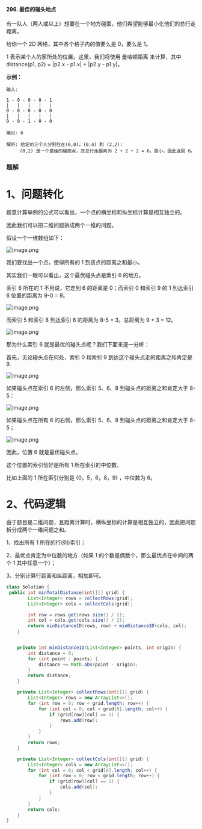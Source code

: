 #### 296. 最佳的碰头地点

有一队人（两人或以上）想要在一个地方碰面，他们希望能够最小化他们的总行走距离。

给你一个 2D 网格，其中各个格子内的值要么是 0，要么是 1。

1 表示某个人的家所处的位置。这里，我们将使用 曼哈顿距离 来计算，其中 distance(p1, p2) = |p2.x - p1.x| + |p2.y - p1.y|。

**示例：**

```shell
输入: 

1 - 0 - 0 - 0 - 1
|   |   |   |   |
0 - 0 - 0 - 0 - 0
|   |   |   |   |
0 - 0 - 1 - 0 - 0

输出: 6 

解析: 给定的三个人分别住在(0,0)，(0,4) 和 (2,2):
     (0,2) 是一个最佳的碰面点，其总行走距离为 2 + 2 + 2 = 6，最小，因此返回 6。
```

### 题解

# 1、问题转化

题意计算举例的公式可以看出，一个点的横坐标和纵坐标计算是相互独立的。

因此我们可以把二维问题拆成两个一维的问题。

假设一个一维数组如下：

![image.png](http://gitlab.wsh-study.com/xp-study/LeeteCode/blob/master/排序相关/images/最佳的碰头地点/1.jpg)

我们要找出一个点，使得所有的 1 到该点的距离之和最小。

其实我们一眼可以看出，这个最优碰头点是索引 6 的地方。

索引 6 所在的 1 不用说，它走到 6 的距离是 0；而索引 0 和索引 9 的 1 到达索引 6 位置的距离为 9-0 = 9。

![image.png](http://gitlab.wsh-study.com/xp-study/LeeteCode/blob/master/排序相关/images/最佳的碰头地点/2.jpg)

而索引 5 和索引 8 到达索引 6 的距离为 8-5 = 3。总距离为 9 + 3 = 12。

![image.png](http://gitlab.wsh-study.com/xp-study/LeeteCode/blob/master/排序相关/images/最佳的碰头地点/3.jpg)

那为什么索引 6 就是最优的碰头点呢？我们下面来逐一分析：

首先，无论碰头点在何处，索引 0 和索引 9 到达这个碰头点走的距离之和肯定是 9.

![image.png](http://gitlab.wsh-study.com/xp-study/LeeteCode/blob/master/排序相关/images/最佳的碰头地点/4.jpg)

如果碰头点在索引 6 的左侧，那么索引 5、6、8 到碰头点的距离之和肯定大于 8-5：

![image.png](http://gitlab.wsh-study.com/xp-study/LeeteCode/blob/master/排序相关/images/最佳的碰头地点/5.jpg)

如果碰头点在所有 6 的右侧，那么索引 5、6、8 到碰头点的距离之和肯定大于 8-5；

![image.png](http://gitlab.wsh-study.com/xp-study/LeeteCode/blob/master/排序相关/images/最佳的碰头地点/6.jpg)

因此，位置 6 就是最优碰头点。

这个位置的索引恰好是所有 1 所在索引的中位数。

比如上面的 1 所在索引分别是 {0，5，6，8，9} ，中位数为 6。

# 2、代码逻辑

由于题目是二维问题，且距离计算时，横纵坐标的计算是相互独立的，因此把问题拆分成两个一维问题之和。

1、找出所有 1 所在的行(列)索引；

2、最优点肯定为中位数的地方（如果 1 的个数是偶数个，那么最优点在中间的两个 1 其中任意一个）；

3、分别计算行距离和纵距离，相加即可。

```java
class Solution {
 public int minTotalDistance(int[][] grid) {
        List<Integer> rows = collectRows(grid);
        List<Integer> cols = collectCols(grid);

        int row = rows.get(rows.size() / 2);
        int col = cols.get(cols.size() / 2);
        return minDistance1D(rows, row) + minDistance1D(cols, col);
    }


    private int minDistance1D(List<Integer> points, int origin) {
        int distance = 0;
        for (int point : points) {
            distance += Math.abs(point - origin);
        }
        return distance;
    }

    private List<Integer> collectRows(int[][] grid) {
        List<Integer> rows = new ArrayList<>();
        for (int row = 0; row < grid.length; row++) {
            for (int col = 0; col < grid[0].length; col++) {
                if (grid[row][col] == 1) {
                    rows.add(row);
                }
            }
        }
        return rows;
    }

    private List<Integer> collectCols(int[][] grid) {
        List<Integer> cols = new ArrayList<>();
        for (int col = 0; col < grid[0].length; col++) {
            for (int row = 0; row < grid.length; row++) {
                if (grid[row][col] == 1) {
                    cols.add(col);
                }
            }
        }
        return cols;
    }
}
```

